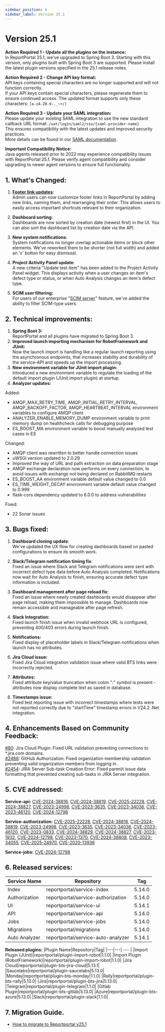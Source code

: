 ```yaml
---
sidebar_position: 6
sidebar_label: Version 25.1
---
```


# Version 25.1

**Action Required 1 - Update all the plugins on the instance:**<br />
In ReportPortal 25.1, we've upgraded to Spring Boot 3. Starting with this version, only plugins built with Spring Boot 3 are supported. Please install the latest plugin versions specified in the 25.1 release notes.

**Action Required 2 - Change API key format:**<br />
API keys containing special characters are no longer supported and will not function correctly.<br />
If your API keys contain special characters, please regenerate them to ensure continued access. The updated format supports only these characters: ```[a-zA-Z0-9-._~+/]```

**Action Required 3 - Update your SAML integration:**<br />
Please update your existing SAML integration to use the new standard callback URL format: ```/uat/login/saml2/sso/{saml-provider-name}```<br />
This ensures compatibility with the latest updates and improved security practices.<br />
More details can be found in our [SAML documentation](/plugins/authorization/SamlProviders/Overview/).

**Important Compatibility Notice:**<br />
Java agents released prior to 2022 may experience compatibility issues with ReportPortal 25.1. Please verify agent compatibility and consider upgrading to newer agent versions to ensure full functionality.

## 1. What's Changed:

1. **[Footer link updates](/admin-panel/ServerSettings#links--branding)**:<br />
   Admin users can now customize footer links in ReportPortal by adding new links, naming them, and rearranging their order. This allows users to easily access important shortcuts relevant to their organization.

2. **Dashboard sorting**:<br />
   Dashboards are now sorted by creation date (newest first) in the UI. You can also sort the dashboard list by creation date via the API.

3. **New system notifications**:<br />
   System notifications no longer overlap actionable items or block other elements. We've reworked them to be shorter (not full width) and added an 'x' button for easy dismissal.

4. **Project Activity Panel update**:<br />A new criteria "Update test item" has been added to the Project Activity Panel widget. This displays activity when a user changes an item's defect type or status, or when Auto Analysis changes an item's defect type.

6. **SCIM user filtering:**<br />
   For users of our enterprise "[SCIM server](/features/SCIMServerFeature)" feature, we've added the ability to filter SCIM-type users.


## 2. Technical improvements:

1. **Spring Boot 3:**<br />
   ReportPortal and all plugins have migrated to Spring Boot 3.
2. **Improved launch importing mechanism for RobotFramework and JUnit:**<br />
   Now the launch import is handling like a regular launch reporting using the asynchronous endpoints, that increases stability and durability of the service-API and speeds up the import processing.
3. **New environment variable for JUnit import plugin:**<br />
   Introduced a new environment variable to regulate the loading of the default import plugin (JUnit import plugin) at startup.
4. **Analyzer updates:**<br />

Added:
- AMQP_MAX_RETRY_TIME, AMQP_INITIAL_RETRY_INTERVAL, AMQP_BACKOFF_FACTOR, AMQP_HEARTBEAT_INTERVAL environment variables to configure AMQP client
- ANALYZER_ENABLE_MEMORY_DUMP environment variable to print memory dump on healthcheck calls for debugging purpose
- ES_BOOST_MA environment variable to boost manually analyzed test cases in ES

Changed:
- AMQP client was rewritten to better handle connection issues
- uWSGI version updated to 2.0.29
- Improved the way of URL and path extraction on data preparation stage
- AMQP exchange declaration now performs on every connection, to avoid issues with exchange not being declared on RabbitMQ restarts
- ES_BOOST_AA environment variable default value changed to 0.0
- ES_TIME_WEIGHT_DECAY environment variable default value changed to 0.999
- flask-cors dependency updated to 6.0.0 to address vulnerabilities

Fixed:
- 22 Sonar issues

## 3. Bugs fixed:
1. **Dashboard cloning update**:<br />
   We've updated the UX flow for creating dashboards based on pasted configurations to ensure  its smooth work.

2. **Slack/Telegram notification timing fix**:<br />
   Fixed an issue where Slack and Telegram notifications were sent with incorrect defect type data before Auto Analysis completed. Notifications now wait for Auto Analysis to finish, ensuring accurate defect type information is included.

3. **Dashboard management after page reload fix**: <br />Fixed an issue where newly created dashboards would disappear after page reload, making them impossible to manage. Dashboards now remain accessible and manageable after page refresh.

4.  **Slack Integration:**<br />
    Fixed launch finish issue when invalid webhook URL is configured, preventing 400/403 errors during launch finish.

5. **Notifications:**<br />
   Fixed display of placeholder labels in Slack/Telegram notifications when launch has no attributes.

6. **Jira Cloud issue:**<br />
   Fixed Jira Cloud integration validation issue where valid BTS links were incorrectly rejected.

7. **Attributes:**<br />
   Fixed attribute key/value truncation when colon ":" symbol is present - attributes now display complete text as saved in database.

8. **Timestamps issue:**<br />
   Fixed test reporting issue with incorrect timestamps where tests were not reported correctly due to "startTime" timestamp errors in V24.2 .Net integration.

## 4. Enhancements Based on Community Feedback:

[#80](https://github.com/reportportal/reportportal/issues/80): Jira Cloud Plugin: Fixed URL validation preventing connections to *.jira.com domains.<br />
[#2488](https://github.com/reportportal/reportportal/issues/2488): GitHub Authorization: Fixed organization membership validation preventing valid organization members from logging in.<br />
[#2454](https://github.com/reportportal/reportportal/issues/2454): JIRA Server Sub-task Creation Error: Fixed paren)t issue data formatting that prevented creating sub-tasks in JIRA Server integration.

## 5. CVE addressed:

**Service-api:**
[CVE-2024-38816](https://github.com/advisories/GHSA-cx7f-g6mp-7hqm), [CVE-2024-38819](https://github.com/advisories/GHSA-g5vr-rgqm-vf78), [CVE-2025-22228](https://github.com/advisories/GHSA-mg83-c7gq-rv5c), [CVE-2024-38827](https://github.com/advisories/GHSA-q3v6-hm2v-pw99), [CVE-2023-24998](https://github.com/advisories/GHSA-hfrx-6qgj-fp6c), [CVE-2023-3635](https://github.com/advisories/GHSA-w33c-445m-f8w7), [CVE-2023-34036](https://github.com/advisories/GHSA-7m5c-fgwf-mwph), [CVE-2023-46120](https://github.com/advisories/GHSA-mm8h-8587-p46h), [CVE-2024-12798](https://github.com/advisories/GHSA-pr98-23f8-jwxv)

**Service-authorization:**
[CVE-2025-22228](https://github.com/advisories/GHSA-mg83-c7gq-rv5c), [CVE-2024-38816](https://github.com/advisories/GHSA-cx7f-g6mp-7hqm), [CVE-2024-38819](https://github.com/advisories/GHSA-g5vr-rgqm-vf78), [CVE-2023-24998](https://github.com/advisories/GHSA-hfrx-6qgj-fp6c), [CVE-2023-3635](https://github.com/advisories/GHSA-w33c-445m-f8w7), [CVE-2023-34036](https://github.com/advisories/GHSA-7m5c-fgwf-mwph), [CVE-2023-46120](https://github.com/advisories/GHSA-mm8h-8587-p46h), [CVE-2023-0833](https://github.com/advisories/GHSA-8fhc-q55v-jvx2), [CVE-2024-38829](https://github.com/advisories/GHSA-mqvr-2rp8-j7h4), [CVE-2024-38827](https://github.com/advisories/GHSA-q3v6-hm2v-pw99), [CVE-2023-1932](https://github.com/advisories/GHSA-x83m-pf6f-pf9g), [CVE-2024-12798](https://github.com/advisories/GHSA-pr98-23f8-jwxv), [CVE-2023-1370](https://github.com/advisories/GHSA-493p-pfq6-5258), [CVE-2024-38808](https://github.com/advisories/GHSA-9cmq-m9j5-mvww), [CVE-2023-34055](https://github.com/advisories/GHSA-jjfh-589g-3hjx), [CVE-2025-24970](https://github.com/advisories/GHSA-4g8c-wm8x-jfhw), [CVE-2020-13936](https://github.com/advisories/GHSA-59j4-wjwp-mw9m)

**Service-jobs:**
[CVE-2024-12798](https://github.com/advisories/GHSA-pr98-23f8-jwxv)


## 6. Released services:
|Service Name|Repository| Tag    |
|---|---|--------|
|Index|reportportal/service-index| 5.14.0 |
|Authorization|reportportal/service-authorization| 5.14.0 |
|UI|reportportal/service-ui| 5.14.1 |
|API|reportportal/service-api| 5.14.0 |
|Jobs|reportportal/service-jobs| 5.14.0 |
|Migrations|reportportal/migrations| 5.14.0 |
|Auto Analyzer|reportportal/service-auto-analyzer| 5.14.1 |

**Released plugins:**
|Plugin Name|Repository|Tag|
|---|---| --- |
|Import Plugin (JUnit)|reportportal/plugin-import-robot|1.1.0|
|Import Plugin (RobotFramework)|reportportal/plugin-import-robot|1.1.0|
|Jira Cloud|reportportal/plugin-bts-jira-cloud|5.13.1|
|Saucelabs|reportportal/plugin-saucelabs|5.13.0|
|Monday|reportportal/plugin-bts-monday|1.1.0|
|Rally|reportportal/plugin-bts-rally|5.13.0|
|Jira|reportportal/plugin-bts-jira|5.13.0|
|Telegram|reportportal/plugin-telegram|1.1.0|
|Gitlab Plugin|reportportal/plugin-bts-gitlab|5.13.0|
|Azure|reportportal/plugin-bts-azure|5.13.0|
|Slack|reportportal/plugin-slack|1.1.0|


## 7. Migration Guide.
- [How to migrate to Reportportal v25.1](https://github.com/reportportal/reportportal/wiki/%F0%9F%9A%80--Migration-guide-(NEW)#migration-to-251)
